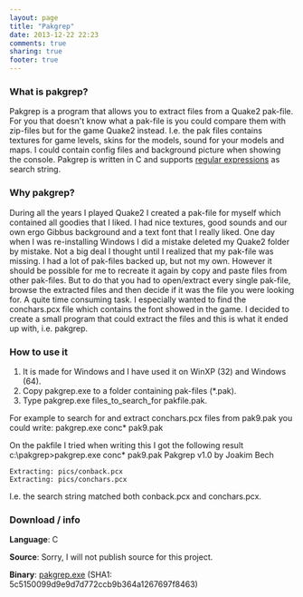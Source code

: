 ```yaml
---
layout: page
title: "Pakgrep"
date: 2013-12-22 22:23
comments: true
sharing: true
footer: true
---
```

### What is pakgrep?
Pakgrep is a program that allows you to extract files from a Quake2 pak-file.
For you that doesn't know what a pak-file is you could compare them with
zip-files but for the game Quake2 instead. I.e. the pak files contains textures
for game levels, skins for the models, sound for your models and maps. I could
contain config files and background picture when showing the console. Pakgrep
is written in C and supports [regular expressions](http://en.wikipedia.org/wiki/Regular_expression) as search string.

### Why pakgrep?
During all the years I played Quake2 I created a pak-file for myself which
contained all goodies that I liked. I had nice textures, good sounds and our
own ergo Gibbus background and a text font that I really liked. One day when I
was re-installing Windows I did a mistake deleted my Quake2 folder by mistake.
Not a big deal I thought until I realized that my pak-file was missing. I had a
lot of pak-files backed up, but not my own. However it should be possible for
me to recreate it again by copy and paste files from other pak-files. But to do
that you had to open/extract every single pak-file, browse the extracted files
and then decide if it was the file you were looking for. A quite time consuming
task. I especially wanted to find the conchars.pcx file which contains the font
showed in the game. I decided to create a small program that could extract the
files and this is what it ended up with, i.e. pakgrep.

### How to use it
1. It is made for Windows and I have used it on WinXP (32) and Windows (64).
2. Copy pakgrep.exe to a folder containing pak-files (*.pak).
3. Type pakgrep.exe files_to_search_for pakfile.pak.

For example to search for and extract conchars.pcx files from pak9.pak you could write:
	pakgrep.exe conc* pak9.pak

On the pakfile I tried when writing this I got the following result
	c:\pakgrep>pakgrep.exe conc* pak9.pak
	Pakgrep v1.0 by Joakim Bech
	
	Extracting: pics/conback.pcx
	Extracting: pics/conchars.pcx

I.e. the search string matched both conback.pcx and conchars.pcx.

### Download / info

**Language**: C

**Source**: Sorry, I will not publish source for this project.

**Binary**: [pakgrep.exe](/pakgrep/pakgrep.exe) (SHA1: 5c5150099d9e9d7d772ccb9b364a1267697f8463)
